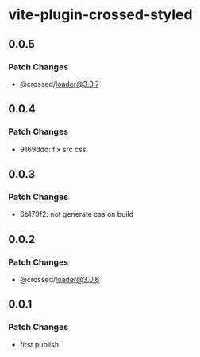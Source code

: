 # vite-plugin-crossed-styled

## 0.0.5

### Patch Changes

- @crossed/loader@3.0.7

## 0.0.4

### Patch Changes

- 9169ddd: fix src css

## 0.0.3

### Patch Changes

- 6b179f2: not generate css on build

## 0.0.2

### Patch Changes

- @crossed/loader@3.0.6

## 0.0.1

### Patch Changes

- first publish
